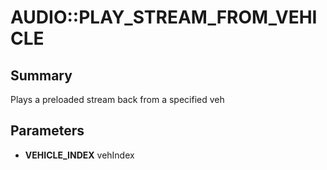 # AUDIO::PLAY_STREAM_FROM_VEHICLE

## Summary
Plays a preloaded stream back from a specified veh

## Parameters
* **VEHICLE_INDEX** vehIndex